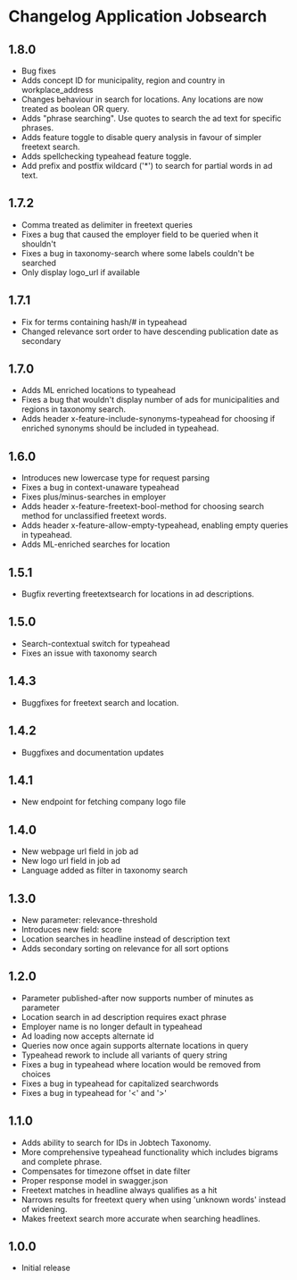 Changelog Application Jobsearch
===============================
## 1.8.0
* Bug fixes
* Adds concept ID for municipality, region and country in workplace_address
* Changes behaviour in search for locations. Any locations are now treated as boolean OR query.
* Adds "phrase searching". Use quotes to search the ad text for specific phrases.
* Adds feature toggle to disable query analysis in favour of simpler freetext search.
* Adds spellchecking typeahead feature toggle.
* Add prefix and postfix wildcard ('*') to search for partial words in ad text.

## 1.7.2
* Comma treated as delimiter in freetext queries
* Fixes a bug that caused the employer field to be queried when it shouldn't
* Fixes a bug in taxonomy-search where some labels couldn't be searched
* Only display logo_url if available

## 1.7.1
* Fix for terms containing hash/# in typeahead
* Changed relevance sort order to have descending publication date as secondary

## 1.7.0
* Adds ML enriched locations to typeahead
* Fixes a bug that wouldn't display number of ads for municipalities and regions in taxonomy search.
* Adds header x-feature-include-synonyms-typeahead for choosing if enriched synonyms should be included in typeahead.

## 1.6.0
* Introduces new lowercase type for request parsing
* Fixes a bug in context-unaware typeahead
* Fixes plus/minus-searches in employer
* Adds header x-feature-freetext-bool-method for choosing search method for unclassified freetext words.  
* Adds header x-feature-allow-empty-typeahead, enabling empty queries in typeahead. 
* Adds ML-enriched searches for location

## 1.5.1
* Bugfix reverting freetextsearch for locations in ad descriptions.

## 1.5.0
* Search-contextual switch for typeahead
* Fixes an issue with taxonomy search

## 1.4.3
* Buggfixes for freetext search and location.

## 1.4.2
* Buggfixes and documentation updates

## 1.4.1
* New endpoint for fetching company logo file

## 1.4.0
* New webpage url field in job ad
* New logo url field in job ad
* Language added as filter in taxonomy search

## 1.3.0
* New parameter: relevance-threshold
* Introduces new field: score
* Location searches in headline instead of description text
* Adds secondary sorting on relevance for all sort options

## 1.2.0
* Parameter published-after now supports number of minutes as parameter
* Location search in ad description requires exact phrase
* Employer name is no longer default in typeahead
* Ad loading now accepts alternate id
* Queries now once again supports alternate locations in query
* Typeahead rework to include all variants of query string
* Fixes a bug in typeahead where location would be removed from choices
* Fixes a bug in typeahead for capitalized searchwords
* Fixes a bug in typeahead for '<' and '>'

## 1.1.0
* Adds ability to search for IDs in Jobtech Taxonomy.
* More comprehensive typeahead functionality which includes bigrams and complete phrase.
* Compensates for timezone offset in date filter    
* Proper response model in swagger.json
* Freetext matches in headline always qualifies as a hit
* Narrows results for freetext query when using 'unknown words' instead of widening.
* Makes freetext search more accurate when searching headlines.

## 1.0.0
* Initial release
